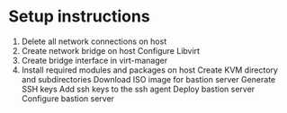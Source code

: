 # Setup instructions

1) Delete all network connections on host
2) Create network bridge on host
Configure Libvirt
3) Create bridge interface in virt-manager
4) Install required modules and packages on host
Create KVM directory and subdirectories
Download ISO image for bastion server
Generate SSH keys
Add ssh keys to the ssh agent
Deploy bastion server
Configure bastion server
